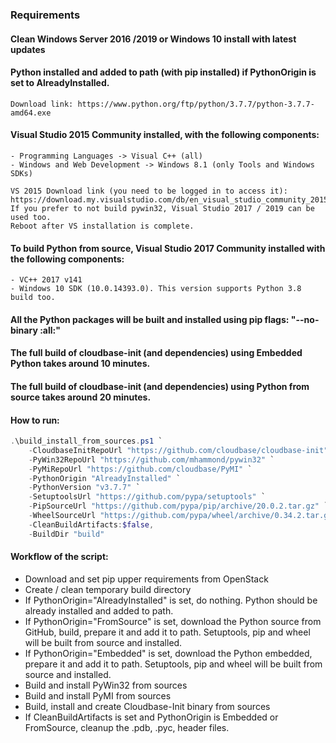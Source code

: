 ### Requirements ###

#### Clean Windows Server 2016 /2019 or Windows 10 install with latest updates

#### Python installed and added to path (with pip installed) if PythonOrigin is set to AlreadyInstalled.
    Download link: https://www.python.org/ftp/python/3.7.7/python-3.7.7-amd64.exe

#### Visual Studio 2015 Community installed, with the following components:
    - Programming Languages -> Visual C++ (all)
    - Windows and Web Development -> Windows 8.1 (only Tools and Windows SDKs)

    VS 2015 Download link (you need to be logged in to access it): https://download.my.visualstudio.com/db/en_visual_studio_community_2015_with_update_1_x86_x64_web_installer_8234321.exe
    If you prefer to not build pywin32, Visual Studio 2017 / 2019 can be used too.
    Reboot after VS installation is complete.

#### To build Python from source, Visual Studio 2017 Community installed with the following components:
    - VC++ 2017 v141
    - Windows 10 SDK (10.0.14393.0). This version supports Python 3.8 build too.

#### All the Python packages will be built and installed using pip flags: "--no-binary :all:"

#### The full build of cloudbase-init (and dependencies) using Embedded Python takes around 10 minutes.

#### The full build of cloudbase-init (and dependencies) using Python from source takes around 20 minutes.

#### How to run:


```powershell
.\build_install_from_sources.ps1 `
    -CloudbaseInitRepoUrl "https://github.com/cloudbase/cloudbase-init" `
    -PyWin32RepoUrl "https://github.com/mhammond/pywin32" `
    -PyMiRepoUrl "https://github.com/cloudbase/PyMI" `
    -PythonOrigin "AlreadyInstalled" `
    -PythonVersion "v3.7.7" `
    -SetuptoolsUrl "https://github.com/pypa/setuptools" `
    -PipSourceUrl "https://github.com/pypa/pip/archive/20.0.2.tar.gz" `
    -WheelSourceUrl "https://github.com/pypa/wheel/archive/0.34.2.tar.gz" `,
    -CleanBuildArtifacts:$false,
    -BuildDir "build"

```


#### Workflow of the script:
   - Download and set pip upper requirements from OpenStack
   - Create / clean temporary build directory
   - If PythonOrigin="AlreadyInstalled" is set, do nothing. Python should be already installed and added to path.
   - If PythonOrigin="FromSource" is set, download the Python source from GitHub, build, prepare it and add it to path. Setuptools, pip and wheel will be built from source and installed.
   - If PythonOrigin="Embedded" is set, download the Python embedded, prepare it and add it to path. Setuptools, pip and wheel will be built from source and installed.
   - Build and install PyWin32 from sources
   - Build and install PyMI from sources
   - Build, install and create Cloudbase-Init binary from sources
   - If CleanBuildArtifacts is set and PythonOrigin is Embedded or FromSource, cleanup the .pdb, .pyc, header files.
